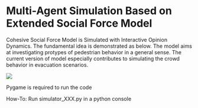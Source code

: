 # Multi-Agent Simulation Based on Extended Social Force Model

Cohesive Social Force Model is Simulated with Interactive Opinion Dynamics.  The fundamental idea is demonstrated as below. The model aims at investigating protypes of pedestrian behavior in a general sense. The current version of model especially contributes to simulating the crowd behavior in evacuation scenarios.

![](https://github.com/godisreal/Many-Particle-System/blob/master/FigNew.PNG)

Pygame is required to run the code

How-To: Run simulator_XXX.py in a python console

